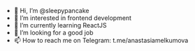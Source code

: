 - 👋 Hi, I’m @sleepypancake
- 👀 I’m interested in frontend development
- 🌱 I’m currently learning ReactJS
- 💞️ I’m looking for a good job
- 📫 How to reach me on Telegram: t.me/anastasiamelkumova

<!---
sleepypancake/sleepypancake is a ✨ special ✨ repository because its `README.md` (this file) appears on your GitHub profile.
You can click the Preview link to take a look at your changes.
--->
